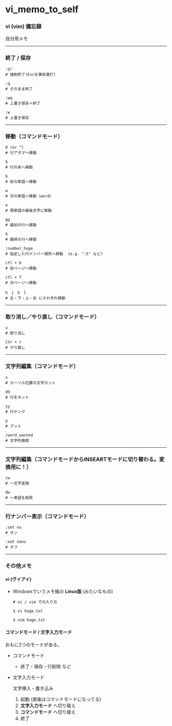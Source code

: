 # vi_memo_to_self

### vi (vim) 備忘録

自分用メモ

---

### 終了 / 保存

```
:q!
# 強制終了(Escを事前連打)

:q
# そのまま終了

:wq
# 上書き保存＋終了

:w
# 上書き保存
```

---

### 移動（コマンドモード）

```
0 (or ^)
# 行アタマへ移動

$
# 行の末へ移動
```
```
b
# 前の単語へ移動

w
# 次の単語へ移動（word）

e
# 現単語の最後文字に移動
```
```
gg
# 最初の行へ移動

G
# 最終の行へ移動

:number_hoge
# 指定した行ナンバー場所へ移動  (e.g. ":5" など)
```
```
ctl + b
# 前ページへ移動

ctl + f
# 次ページへ移動
```
```
h　j　k　l
# 左・下・上・右 にそれぞれ移動
```

---

### 取り消し／やり直し（コマンドモード）

```
u
# 取り消し

Ctr + r
# やり直し
```

---

### 文字列編集（コマンドモード）

```
x
# カーソル位置の文字カット

dd
# 行をカット

yy
# 行ヤンク

p
# プット

/word_wanted
# 文字列検索
```

---

### 文字列編集（コマンドモードからINSEARTモードに切り替わる。変換用に！）

```
cw
# 一文字変換

dw
# 一単語を削除
```

---

### 行ナンバー表示（コマンドモード）

```
:set nu
# オン

:set nonu
# オフ
```

---

### その他メモ

#### vi (ヴイアイ)

- Windowsでいうメモ帳の __Linux版__ (みたいなもの)


    ```
    # vi / vim での入り方

    $ vi hoge.txt

    $ vim hoge.txt
    ```

#### コマンドモード / 文字入力モード

おもに2つのモードがある。

- コマンドモード

  - 終了・保存・行削除 など

- 文字入力モード

  文字挿入・書き込み

  1. 起動  (直後はコマンドモードになってる)
  1. __文字入力モード__ へ切り替え
  1. __コマンドモード__ へ切り替え
  1. 終了


